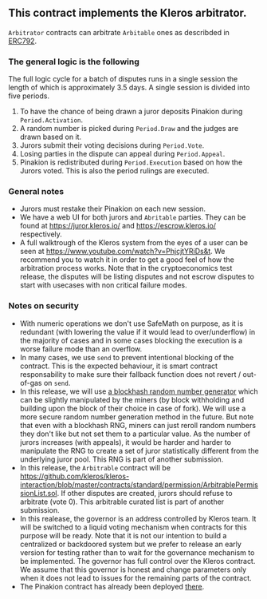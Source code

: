 ## This contract implements the Kleros arbitrator.
`Arbitrator` contracts can arbitrate `Arbitable` ones as describded in [ERC792](https://github.com/ethereum/EIPs/issues/792).

### The general logic is the following
The full logic cycle for a batch of disputes runs in a single session the length of which is approximately 3.5 days. A single session is divided into five periods.
1. To have the chance of being drawn a juror deposits Pinakion during `Period.Activation`.
2. A random number is picked during `Period.Draw` and the judges are drawn based on it.
3. Jurors submit their voting decisions during `Period.Vote`.
4. Losing parties in the dispute can appeal during `Period.Appeal`.
5. Pinakion is redistributed during `Period.Execution` based on how the Jurors voted. This is also the period rulings are executed.

### General notes
- Jurors must restake their Pinakion on each new session.
- We have a web UI for both jurors and `Abritable` parties. They can be found at https://juror.kleros.io/ and https://escrow.kleros.io/ respectively.
- A full walktrough of the Kleros system from the eyes of a user can be seen at https://www.youtube.com/watch?v=PhjcjtYRiDs&t. We recommend you to watch it in order to get a good feel of how the arbitration process works. Note that in the cryptoeconomics test release, the disputes will be listing disputes and not escrow disputes to start with usecases with non critical failure modes.

### Notes on security
- With numeric operations we don't use SafeMath on purpose, as it is redundant (with lowering the value if it would lead to over/underflow) in the majority of cases and in some cases blocking the execution is a worse failure mode than an overflow.
- In many cases, we use `send` to prevent intentional blocking of the contract. This is the expected behaviour, it is smart contract responsability to make sure their fallback function does not revert / out-of-gas on `send`.
- In this release, we will use [a blockhash random number generator](https://github.com/kleros/kleros-interaction/edit/master/contracts/standard/rng/BlockhashRNGFallback.sol) which can be slightly manipulated by the miners (by block withholding and building upon the block of their choice in case of fork). We will use a more secure random number generation method in the future. But note that even with a blockhash RNG, miners can just reroll random numbers they don't like but not set them to a particular value. As the number of jurors increases (with appeals), it would be harder and harder to manipulate the RNG to create a set of juror statistically different from the underlying juror pool.
This RNG is part of another submission.
- In this release, the `Arbitrable` contract will be https://github.com/kleros/kleros-interaction/blob/master/contracts/standard/permission/ArbitrablePermissionList.sol. If other disputes are created, jurors should refuse to arbitrate (vote 0).
This arbitrable curated list is part of another submission.
- In this realease, the governor is an address controlled by Kleros team. It will be switched to a liquid voting mechanism when contracts for this purpose will be ready. Note that it is not our intention to build a centralized or backdoored system but we prefer to release an early version for testing rather than to wait for the governance mechanism to be implemented. The governor has full control over the Kleros contract. We assume that this governor is honest and change parameters only when it does not lead to issues for the remaining parts of the contract.
- The Pinakion contract has already been deployed [there](https://etherscan.io/address/0x93ed3fbe21207ec2e8f2d3c3de6e058cb73bc04d).
